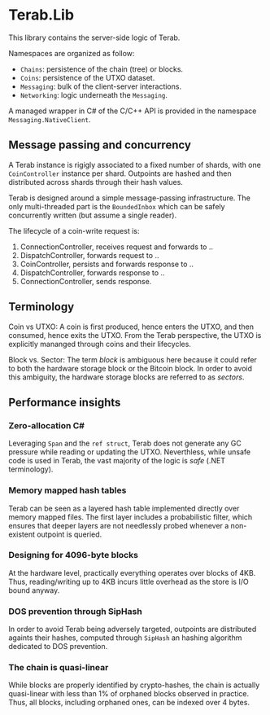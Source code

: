 ﻿# Terab.Lib

This library contains the server-side logic of Terab.

Namespaces are organized as follow:

* `Chains`: persistence of the chain (tree) or blocks.
* `Coins`: persistence of the UTXO dataset.
* `Messaging`: bulk of the client-server interactions.
* `Networking`: logic underneath the `Messaging`.

A managed wrapper in C# of the C/C++ API is provided in
the namespace `Messaging.NativeClient`.

## Message passing and concurrency

A Terab instance is rigigly associated to a fixed number of shards,
with one `CoinController` instance per shard. Outpoints are hashed
and then distributed across shards through their hash values.

Terab is designed around a simple message-passing infrastructure.
The only multi-threaded part is the `BoundedInbox` which can be
safely concurrently written (but assume a single reader).

The lifecycle of a coin-write request is:

1. ConnectionController, receives request and forwards to ..
2. DispatchController, forwards request to ..
3. CoinController, persists and forwards response to ..
4. DispatchController, forwards response to ..
5. ConnectionController, sends response.

## Terminology

Coin vs UTXO: A coin is first produced, hence enters the UTXO, and
then consumed, hence exits the UTXO. From the Terab perspective, the
UTXO is explicitly mananged through coins and their lifecycles.

Block vs. Sector: The term _block_ is ambiguous here because
it could refer to both the hardware storage block or the Bitcoin
block. In order to avoid this ambiguity, the hardware storage 
blocks are referred to as _sectors_.

## Performance insights

### Zero-allocation C#

Leveraging `Span` and the `ref struct`, Terab does not generate any
GC pressure while reading or updating the UTXO. Neverthless, while
unsafe code is used in Terab, the vast majority of the logic is _safe_
(.NET terminology).

### Memory mapped hash tables

Terab can be seen as a layered hash table implemented directly
over memory mapped files. The first layer includes a probabilistic
filter, which ensures that deeper layers are not needlessly probed
whenever a non-existent outpoint is queried.

### Designing for 4096-byte blocks

At the hardware level, practically everything operates over
blocks of 4KB. Thus, reading/writing up to 4KB incurs little
overhead as the store is I/O bound anyway.

### DOS prevention through SipHash

In order to avoid Terab being adversely targeted, outpoints are
distributed againts their hashes, computed through `SipHash` an
hashing algorithm dedicated to DOS prevention.

### The chain is quasi-linear

While blocks are properly identified by crypto-hashes,
the chain is actually quasi-linear with less than 1% of
orphaned blocks observed in practice. Thus, all blocks,
including orphaned ones, can be indexed over 4 bytes.


